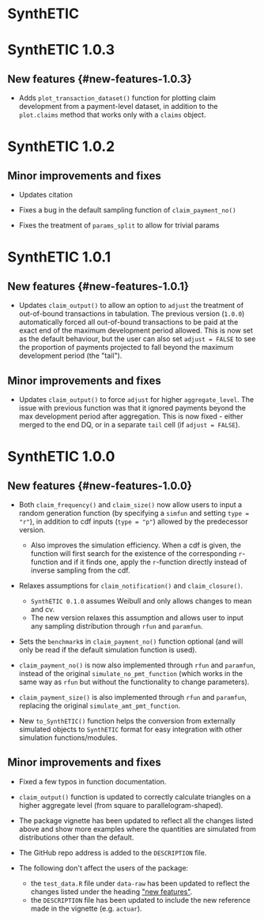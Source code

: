 # SynthETIC

# SynthETIC 1.0.3

## New features {#new-features-1.0.3}

* Adds `plot_transaction_dataset()` function for plotting claim development from
a payment-level dataset, in addition to the `plot.claims` method that works only
with a `claims` object.

# SynthETIC 1.0.2

## Minor improvements and fixes 

* Updates citation

* Fixes a bug in the default sampling function of `claim_payment_no()`

* Fixes the treatment of `params_split` to allow for trivial params

# SynthETIC 1.0.1

## New features {#new-features-1.0.1}

* Updates `claim_output()` to allow an option to `adjust` the treatment of
out-of-bound transactions in tabulation. The previous version (`1.0.0`) 
automatically forced all out-of-bound transactions to be paid at the exact end 
of the maximum development period allowed. This is now set as the default
behaviour, but the user can also set `adjust = FALSE` to see the proportion of
payments projected to fall beyond the maximum development period (the "tail").

## Minor improvements and fixes 

* Updates `claim_output()` to force `adjust` for higher `aggregate_level`. The
issue with previous function was that it ignored payments beyond the max
development period after aggregation. This is now fixed - either merged to the
end DQ, or in a separate `tail` cell (if `adjust = FALSE`).


# SynthETIC 1.0.0

## New features {#new-features-1.0.0}

* Both `claim_frequency()` and `claim_size()` now allow users to input a random
generation function (by specifying a `simfun` and setting `type = "r"`), in 
addition to cdf inputs (`type = "p"`) allowed by the predecessor version.
  - Also improves the simulation efficiency. When a cdf is given, the function
  will first search for the existence of the corresponding `r`-function and if
  it finds one, apply the `r`-function directly instead of inverse sampling from
  the cdf.

* Relaxes assumptions for `claim_notification()` and `claim_closure()`.
  - `SynthETIC 0.1.0` assumes Weibull and only allows changes to mean and cv.
  - The new version relaxes this assumption and allows user to input any
  sampling distribution through `rfun` and `paramfun`.

* Sets the `benchmark`s in `claim_payment_no()` function optional (and will only
be read if the default simulation function is used).

* `claim_payment_no()` is now also implemented through `rfun` and `paramfun`,
instead of the original `simulate_no_pmt_function` (which works in the same way
as `rfun` but without the functionality to change parameters).

* `claim_payment_size()` is also implemented through `rfun` and `paramfun`, 
replacing the original `simulate_amt_pmt_function`.

* New `to_SynthETIC()` function helps the conversion from externally simulated
objects to `SynthETIC` format for easy integration with other simulation 
functions/modules.

## Minor improvements and fixes 

* Fixed a few typos in function documentation.

* `claim_output()` function is updated to correctly calculate triangles on a
higher aggregate level (from square to parallelogram-shaped).

* The package vignette has been updated to reflect all the changes listed above
and show more examples where the quantities are simulated from distributions
other than the default.

* The GitHub repo address is added to the `DESCRIPTION` file.

* The following don't affect the users of the package:
  - the `test_data.R` file under `data-raw` has been updated to reflect the 
  changes listed under the heading ["new features"](#new-features-1.0.0).
  - the `DESCRIPTION` file has been updated to include the new reference made
  in the vignette (e.g. `actuar`).


